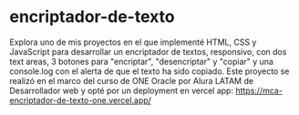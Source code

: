 # encriptador-de-texto
Explora uno de mis proyectos  en el que implementé HTML, CSS y JavaScript para desarrollar un encriptador de textos, responsivo, con dos text areas, 3 botones para "encriptar", "desencriptar" y "copiar" y una console.log con el alerta de que el texto ha sido copiado.
Este proyecto se realizó en el marco del curso de ONE Oracle por Alura LATAM de Desarrollador web y opté por un deployment en vercel app: https://mca-encriptador-de-texto-one.vercel.app/
